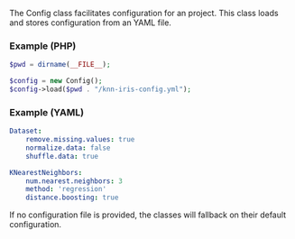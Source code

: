 The Config class facilitates configuration for an project. This class loads and stores configuration from an YAML file.

### Example (PHP)
```php
$pwd = dirname(__FILE__);

$config = new Config();
$config->load($pwd . "/knn-iris-config.yml");
```

### Example (YAML)
```yml
Dataset:
    remove.missing.values: true
    normalize.data: false
    shuffle.data: true

KNearestNeighbors:
    num.nearest.neighbors: 3
    method: 'regression'
    distance.boosting: true
```
If no configuration file is provided, the classes will fallback on their default configuration.
